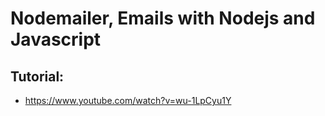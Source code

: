 # Nodemailer, Emails with Nodejs and Javascript

## Tutorial:
- https://www.youtube.com/watch?v=wu-1LpCyu1Y
